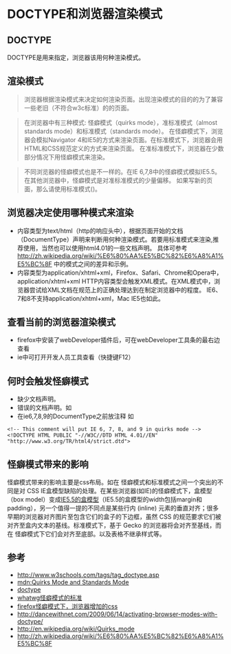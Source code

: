 # DOCTYPE和浏览器渲染模式
## DOCTYPE
DOCTYPE是用来指定，浏览器该用何种渲染模式。

## 渲染模式
> 浏览器根据渲染模式来决定如何渲染页面。出现渲染模式的目的的为了兼容一些老旧（不符合w3c标准）的的页面。

> 在浏览器中有三种模式: 怪癖模式（quirks mode），准标准模式（almost standards mode）和标准模式（standards mode）。
在怪癖模式下，浏览器会模拟Navigator 4和IE5的方式来渲染页面。在标准模式下，浏览器会用HTML和CSS规范定义的方式来渲染页面。
在准标准模式下，浏览器在少数部分情况下用怪癖模式来渲染。

> 不同浏览器的怪癖模式也是不一样的。在IE 6,7,8中的怪癖模式模拟IE5.5。在其他浏览器中，怪癖模式是对准标准模式的少量偏移。
如果写新的页面，那么请使用标准模式(<!DOCTYPE html>)。

## 浏览器决定使用哪种模式来渲染
* 内容类型为text/html（http的响应头中），根据页面开始的文档（DocumentType）声明来判断用何种渲染模式。若要用标准模式来渲染,推荐使用<!DOCTYPE html>，当然也可以使用html4.01的一些文档声明。 具体可参考 http://zh.wikipedia.org/wiki/%E6%80%AA%E5%BC%82%E6%A8%A1%E5%BC%8F 中的模式之间的差异和示例。  
* 内容类型为application/xhtml+xml，Firefox、Safari、Chrome和Opera中，application/xhtml+xml HTTP内容类型会触发XML模式。在XML模式中，浏览器尝试给XML文档在规范上的正确处理达到在制定浏览器中的程度。
IE6、7和8不支持application/xhtml+xml，Mac IE5也如此。

## 查看当前的浏览器渲染模式
* firefox中安装了webDeveloper插件后，可在webDeveloper工具条的最右边查看
* ie中可打开开发人员工具查看（快捷键F12）

## 何时会触发怪癖模式
* 缺少文档声明。
* 错误的文档声明。如<!DOCTYPE html PUBLIC>
* 在ie6,7,8,9的DocumentType之前放注释 如

``` 
<!-- This comment will put IE 6, 7, 8, and 9 in quirks mode -->        
<!DOCTYPE HTML PUBLIC "-//W3C//DTD HTML 4.01//EN" "http://www.w3.org/TR/html4/strict.dtd">
```

## 怪癖模式带来的影响
怪癖模式带来的影响主要是css布局。如在 怪癖模式和标准模式之间一个突出的不同是对 CSS IE盒模型缺陷的处理。在某些浏览器(如IE)的怪癖模式下，盒模型（box model）变成[IE5.5的盒模型](http://css.kentucka.com/?box_model)（IE5.5的盒模型的width包括margin和padding），另一个值得一提的不同点是某些行内 (inline) 元素的垂直对齐；很多早期的浏览器对齐图片至包含它们的盒子的下边框，虽然 CSS 的规范要求它们被对齐至盒内文本的基线。标准模式下，基于 Gecko 的浏览器将会对齐至基线，而在 怪癖模式下它们会对齐至底部。以及表格不继承样式等。

## 参考
* http://www.w3schools.com/tags/tag_doctype.asp
* [mdn:Quirks Mode and Standards Mode](https://developer.mozilla.org/en-US/docs/Quirks_Mode_and_Standards_Mode)
* [doctype](https://hsivonen.fi/doctype/)
* [whatwg怪癖模式的标准](http://quirks.spec.whatwg.org/)
* [firefox怪癖模式下，浏览器增加的css](http://mxr.mozilla.org/mozilla-central/source/layout/style/quirk.css)
* http://dancewithnet.com/2009/06/14/activating-browser-modes-with-doctype/
* http://en.wikipedia.org/wiki/Quirks_mode
* http://zh.wikipedia.org/wiki/%E6%80%AA%E5%BC%82%E6%A8%A1%E5%BC%8F
